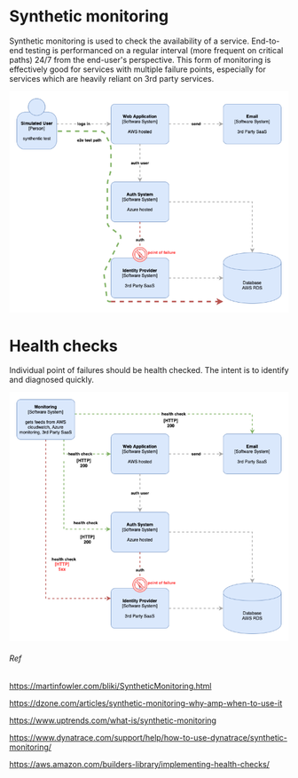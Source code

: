 # Synthetic monitoring
Synthetic monitoring is used to check the availability of a service. End-to-end testing is performanced on a regular interval (more frequent on critical paths) 24/7 from the end-user's perspective. This form of monitoring is effectively good for services with multiple failure points, especially for services which are heavily reliant on 3rd party services.

![End to end monitoring](https://github.com/jaylensoeur/monitoring/blob/master/e2e-point-of-failure.png)


# Health checks
Individual point of failures should be health checked. The intent is to identify and diagnosed quickly.

![Health Check](https://github.com/jaylensoeur/monitoring/blob/master/health-check.png)



###### Ref
https://martinfowler.com/bliki/SyntheticMonitoring.html

https://dzone.com/articles/synthetic-monitoring-why-amp-when-to-use-it

https://www.uptrends.com/what-is/synthetic-monitoring

https://www.dynatrace.com/support/help/how-to-use-dynatrace/synthetic-monitoring/

https://aws.amazon.com/builders-library/implementing-health-checks/

